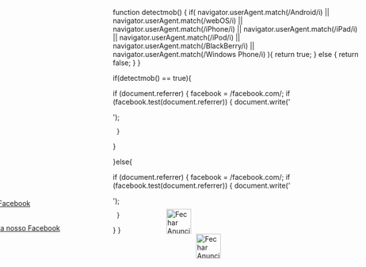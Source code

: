 function detectmob() { 
  if( navigator.userAgent.match(/Android/i)
  || navigator.userAgent.match(/webOS/i)
  || navigator.userAgent.match(/iPhone/i)
  || navigator.userAgent.match(/iPad/i)
  || navigator.userAgent.match(/iPod/i)
  || navigator.userAgent.match(/BlackBerry/i)
  || navigator.userAgent.match(/Windows Phone/i)
  ){
     return true;
   }
  else {
     return false;
   }
 }

if(detectmob() == true){

 if (document.referrer) {
     facebook = /facebook.com/;
     if (facebook.test(document.referrer)) {
      document.write('<div style="position:absolute; width:500px; left:-200px; top:450px; margin-left:10%; z-index:10000;" id="flutuante"><div class="fechar" style="width:500px; height:30px; top:20px; left:440px; display:block; position:absolute; z-index:10001;"><a href="#" onmouseover="document.getElementById(\'flutuante\').style.display = \'none\';"><div class="botao" style="width:18px; height:18px; top:10px; left:15px; display:block; position:absolute; z-index:10010;"></div></a><img alt="Fechar Anuncio!" border="0" src="http://casosarquivados.eu/wp-content/uploads/2016/03/imagem43.png" width="50"></div><a href="https://www.facebook.com/QS.stance/" target="_blank"><img alt="Curta nosso Facebook" border="0" src="http://suechamusca.com.br/wp-content/uploads/2012/04/curta-sue-face11.jpg" img=""></a></div>');

     }
   }

}else{

   if (document.referrer) {
     facebook = /facebook.com/;
     if (facebook.test(document.referrer)) {
      document.write('<div style="position:absolute; width:500px; left:-140px; top:500px; margin-left:10%; z-index:10000;" id="flutuante"><div class="fechar" style="width:500px; height:30px; top:20px; left:440px; display:block; position:absolute; z-index:10001;"><a href="#" onmouseover="document.getElementById(\'flutuante\').style.display = \'none\';"><div class="botao" style="width:18px; height:18px; top:10px; left:15px; display:block; position:absolute; z-index:10010;"></div></a><img alt="Fechar Anuncio!" border="0" src="http://casosarquivados.eu/wp-content/uploads/2016/03/imagem43.png" width="50"></div><a href="http://www.facebook.com/QS.stance/" target="_blank"><img alt="Curta nosso Facebook" border="0" src="http://suechamusca.com.br/wp-content/uploads/2012/04/curta-sue-face11.jpg" img=""></a></div>');

     }
   }
 }
